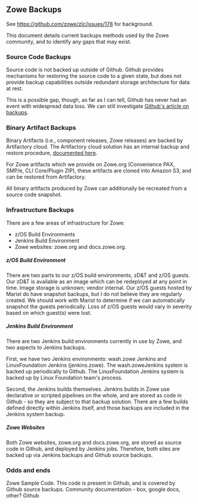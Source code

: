 ## Zowe Backups

See https://github.com/zowe/zlc/issues/178 for background.

This document details current backups methods used by the Zowe community, and to identify any gaps that may exist.

### Source Code Backups

Source code is not backed up outside of Github. Github provides mechanisms for restoring the source code to a given state, but does not provide backup capabilities outside redundant storage architecture for data at rest. 

This is a possible gap, though, as far as I can tell, Github has never had an event with widespread data loss. We can still investigate [Github's article on backups](https://help.github.com/en/github/creating-cloning-and-archiving-repositories/backing-up-a-repository).

### Binary Artifact Backups

Binary Artifacts (i.e., component releases, Zowe releases) are  backed by Artifactory cloud. The Artifactory cloud solution has an internal backup and restore procedure, [documented here](https://jfrog.com/knowledge-base/how-backup-works-for-artifactory-cloud/).

For Zowe artifacts which we provide on Zowe.org (Convenience PAX, SMP/e, CLI Core/Plugin ZIP), these artifacts are  cloned into Amazon S3, and can be restored from Artifactory.

All binary artifacts produced by Zowe can additionally be recreated from a source code snapshot.

### Infrastructure Backups

There are a few areas of infrastructure for Zowe:

* z/OS Build Environments
* Jenkins Build Environment
* Zowe websites: zowe.org and docs.zowe.org.

##### z/OS Build Environment

There are two parts to our z/OS build environments, zD&T and z/OS guests. Our zD&T is available as an image which can be redeployed at any point in time. Image storage is unknown; vendor internal. Our z/OS guests hosted by Marist do have snapshot backups, but I do not believe they are regularly created. We should work with Marist to determine if we can automatically snapshot the guests periodically. Loss of z/OS guests would vary in severity based on which guest(s) were lost. 

##### Jenkins Build Environment

There are two Jenkins build environments currently in use by Zowe, and two aspects to Jenkins backups.

First, we have two Jenkins environments: wash.zowe Jenkins and LinuxFoundation Jenkins (jenkins.zowe). The wash.zoweJenkins system is backed up periodically to Github. The LinuxFoundation Jenkins system is backed up by Linux Foundation team's process.

Second, the Jenkins builds themselves. Jenkins builds in Zowe use declarative or scripted pipelines on the whole, and are stored as code in Github - so they are subject to that backup solution. There are a few builds defined directly within Jenkins itself, and those backups are included in the Jenkins system backup. 

##### Zowe Websites

Both Zowe websites, zowe.org and docs.zowe.org, are stored as source code in Github, and deployed by Jenkins jobs. Therefore, both sites are backed up via Jenkins backups and Github source backups.

### Odds and ends

Zowe Sample Code. This code is present in Github, and is covered by Github source backups.
Community documentation - box, google docs, other? Github 